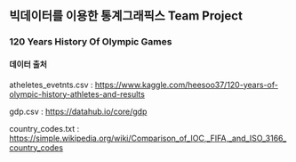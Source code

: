 ## 빅데이터를 이용한 통계그래픽스 Team Project
### 120 Years History Of Olympic Games



#### 데이터 출처
atheletes_evetnts.csv : https://www.kaggle.com/heesoo37/120-years-of-olympic-history-athletes-and-results

gdp.csv : https://datahub.io/core/gdp

country_codes.txt : https://simple.wikipedia.org/wiki/Comparison_of_IOC,_FIFA,_and_ISO_3166_country_codes
